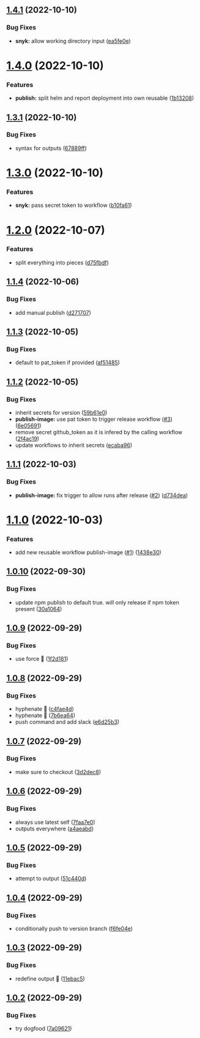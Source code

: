 ## [1.4.1](https://github.com/stacc/github-workflow-actions/compare/v1.4.0...v1.4.1) (2022-10-10)


### Bug Fixes

* **snyk:** allow working directory input ([ea5fe0e](https://github.com/stacc/github-workflow-actions/commit/ea5fe0e040547ee8badbce8c815eabe7f4c43062))

# [1.4.0](https://github.com/stacc/github-workflow-actions/compare/v1.3.1...v1.4.0) (2022-10-10)


### Features

* **publish:** split helm and report deployment into own reusable ([1b13208](https://github.com/stacc/github-workflow-actions/commit/1b132085bcdee9d43fa49b94da1322fea77d8a11))

## [1.3.1](https://github.com/stacc/github-workflow-actions/compare/v1.3.0...v1.3.1) (2022-10-10)


### Bug Fixes

* syntax for outputs ([67889ff](https://github.com/stacc/github-workflow-actions/commit/67889ff53c09f8ed217ae27695362d4ff94352fc))

# [1.3.0](https://github.com/stacc/github-workflow-actions/compare/v1.2.0...v1.3.0) (2022-10-10)


### Features

* **snyk:** pass secret token to workflow ([b10fa61](https://github.com/stacc/github-workflow-actions/commit/b10fa6108ba1fb4201818a3101e64c865937d603))

# [1.2.0](https://github.com/stacc/github-workflow-actions/compare/v1.1.4...v1.2.0) (2022-10-07)


### Features

* split everything into pieces ([d75fbdf](https://github.com/stacc/github-workflow-actions/commit/d75fbdff0085da4766f2bf06318049560b4b0e21))

## [1.1.4](https://github.com/stacc/github-workflow-actions/compare/v1.1.3...v1.1.4) (2022-10-06)


### Bug Fixes

* add manual publish ([d271707](https://github.com/stacc/github-workflow-actions/commit/d2717070d544cfa60d251c02013cd49a0c269dd4))

## [1.1.3](https://github.com/stacc/github-workflow-actions/compare/v1.1.2...v1.1.3) (2022-10-05)


### Bug Fixes

* default to pat_token if provided ([af51485](https://github.com/stacc/github-workflow-actions/commit/af5148574e8c4c75369e9933332fa02000e3e1ab))

## [1.1.2](https://github.com/stacc/github-workflow-actions/compare/v1.1.1...v1.1.2) (2022-10-05)


### Bug Fixes

* inherit secrets for version ([59b61e0](https://github.com/stacc/github-workflow-actions/commit/59b61e0ebc0a2d6262d36265b7b7d695bdcac3fb))
* **publish-image:** use pat token to trigger release workflow ([#3](https://github.com/stacc/github-workflow-actions/issues/3)) ([6e05691](https://github.com/stacc/github-workflow-actions/commit/6e05691615683be3a4e62347ad431ab5819da5c8))
* remove secret github_token as it is infered by the calling workflow ([2f4ac19](https://github.com/stacc/github-workflow-actions/commit/2f4ac19d3c6c545aaac2760b4700e7ea16d99a36))
* update workflows to inherit secrets ([ecaba96](https://github.com/stacc/github-workflow-actions/commit/ecaba96a3a6d17a2619819f7e38bdb7874449e84))

## [1.1.1](https://github.com/stacc/github-workflow-actions/compare/v1.1.0...v1.1.1) (2022-10-03)


### Bug Fixes

* **publish-image:** fix trigger to allow runs after release ([#2](https://github.com/stacc/github-workflow-actions/issues/2)) ([d734dea](https://github.com/stacc/github-workflow-actions/commit/d734dea565e4f171448ca392ca4c63afb3090eae))

# [1.1.0](https://github.com/stacc/github-workflow-actions/compare/v1.0.10...v1.1.0) (2022-10-03)


### Features

* add new reusable workflow publish-image ([#1](https://github.com/stacc/github-workflow-actions/issues/1)) ([1438e30](https://github.com/stacc/github-workflow-actions/commit/1438e30d552f332579fc3e2b1f134d7df37fe60e))

## [1.0.10](https://github.com/stacc/github-workflow-actions/compare/v1.0.9...v1.0.10) (2022-09-30)


### Bug Fixes

* update npm publish to default true. will only release if npm token present ([30a1064](https://github.com/stacc/github-workflow-actions/commit/30a1064842dbd8b8175480002da0800efb071784))

## [1.0.9](https://github.com/stacc/github-workflow-actions/compare/v1.0.8...v1.0.9) (2022-09-29)


### Bug Fixes

* use force 🦾 ([1f2d181](https://github.com/stacc/github-workflow-actions/commit/1f2d18171fbe8d07f4be1428cd30de9cfa71870f))

## [1.0.8](https://github.com/stacc/github-workflow-actions/compare/v1.0.7...v1.0.8) (2022-09-29)


### Bug Fixes

* hyphenate 🙈 ([c4fae4d](https://github.com/stacc/github-workflow-actions/commit/c4fae4d3cdfaedd5d81c2adf695af2156972f7ee))
* hyphenate 🙈 ([7b6ea64](https://github.com/stacc/github-workflow-actions/commit/7b6ea644c86bad2f4462807dc7f835f5e72263ae))
* push command and add slack ([e6d25b3](https://github.com/stacc/github-workflow-actions/commit/e6d25b35ea64eeb59c94644f38ec936768b96a92))

## [1.0.7](https://github.com/stacc/github-workflow-actions/compare/v1.0.6...v1.0.7) (2022-09-29)


### Bug Fixes

* make sure to checkout ([3d2dec8](https://github.com/stacc/github-workflow-actions/commit/3d2dec896e5ae2befc374731a4db98677472a691))

## [1.0.6](https://github.com/stacc/github-workflow-actions/compare/v1.0.5...v1.0.6) (2022-09-29)


### Bug Fixes

* always use latest self ([7faa7e0](https://github.com/stacc/github-workflow-actions/commit/7faa7e0b894a1921042baf0bc1c35fb900191ac3))
* outputs everywhere ([a4aeabd](https://github.com/stacc/github-workflow-actions/commit/a4aeabd66e500df17efc6dcd75c01a0a458e49a5))

## [1.0.5](https://github.com/stacc/github-workflow-actions/compare/v1.0.4...v1.0.5) (2022-09-29)


### Bug Fixes

* attempt to output ([51c440d](https://github.com/stacc/github-workflow-actions/commit/51c440d8278eca15bb3aed41e05649de4983ffcb))

## [1.0.4](https://github.com/stacc/github-workflow-actions/compare/v1.0.3...v1.0.4) (2022-09-29)


### Bug Fixes

* conditionally push to version branch ([f6fe04e](https://github.com/stacc/github-workflow-actions/commit/f6fe04ee05d2e15957512d1351ddfa88207b1eb5))

## [1.0.3](https://github.com/stacc/github-workflow-actions/compare/v1.0.2...v1.0.3) (2022-09-29)


### Bug Fixes

* redefine output 🙈 ([11ebac5](https://github.com/stacc/github-workflow-actions/commit/11ebac5be4d2a9638c9c0581e68e7f1a2d0c76ef))

## [1.0.2](https://github.com/stacc/github-workflow-actions/compare/v1.0.1...v1.0.2) (2022-09-29)


### Bug Fixes

* try dogfood ([7a09621](https://github.com/stacc/github-workflow-actions/commit/7a09621c11123d8ad1eb9754b6a068989d74b8be))
